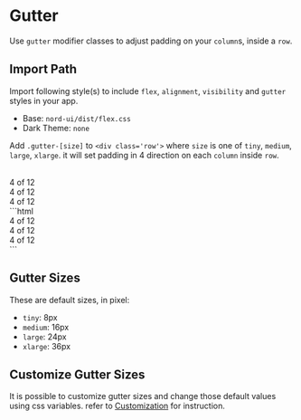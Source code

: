 # Gutter

Use `gutter` modifier classes to adjust padding on your `column`s, inside a `row`.

## Import Path

Import following style(s) to include `flex`, `alignment`, `visibility` and `gutter` styles in your app.

- Base: `nord-ui/dist/flex.css`
- Dark Theme: `none`

Add `.gutter-[size]` to `<div class='row'>` where `size` is one of `tiny`, `medium`, `large`, `xlarge`. it will set padding in 4 direction on each `column` inside `row`.

<br>
<div class='code-example'>
	<div class='preview'>
		<div class="row gutter-tiny">
			<div class="col xs-4">
				<div class="card minimal">
					<div class="card-body">
					4 of 12
					</div>
				</div>
			</div>
			<div class="col xs-4">
				<div class="card minimal">
					<div class="card-body">
					4 of 12
					</div>
				</div>
			</div>
			<div class="col xs-4">
				<div class="card minimal">
					<div class="card-body">
					4 of 12
					</div>
				</div>
			</div>
		</div>
	</div>
	<div class='source'>
```html
<div class="row gutter-tiny">
	<div class="col xs-4">
		<div class="card minimal">
			<div class="card-body">
			4 of 12
			</div>
		</div>
	</div>
	<div class="col xs-4">
		<div class="card minimal">
			<div class="card-body">
			4 of 12
			</div>
		</div>
	</div>
	<div class="col xs-4">
		<div class="card minimal">
			<div class="card-body">
			4 of 12
			</div>
		</div>
	</div>
</div>
```
	</div>
</div>

## Gutter Sizes

These are default sizes, in pixel:

- `tiny`: 8px
- `medium`: 16px
- `large`: 24px
- `xlarge`: 36px

## Customize Gutter Sizes

It is possible to customize gutter sizes and change those default values using css variables. refer to [Customization](/docs/guides/customization) for instruction.

<style type="text/css">
	.simple-row {
		padding: 10px;
		background-color: var(--nord3-pale);
	}
	.simple-col {
		padding: 10px;
		background-color: var(--nord3-pale);
		border: 1px solid var(--nord3)
	}
</style>